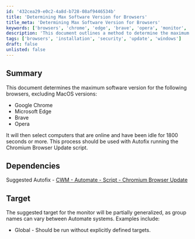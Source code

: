 ```yaml
---
id: '432cea29-e0c2-4a8d-b728-08af9446534b'
title: 'Determining Max Software Version for Browsers'
title_meta: 'Determining Max Software Version for Browsers'
keywords: ['browsers', 'chrome', 'edge', 'brave', 'opera', 'monitor', 'update']
description: 'This document outlines a method to determine the maximum software version for various browsers, including Google Chrome, Microsoft Edge, Brave, and Opera, while excluding MacOS versions. It also provides guidance on selecting online computers that have been idle for over 1800 seconds and suggests using this with the Autofix running the Chromium Browser Update script.'
tags: ['browsers', 'installation', 'security', 'update', 'windows']
draft: false
unlisted: false
---
```


## Summary

This document determines the maximum software version for the following browsers, excluding MacOS versions:

- Google Chrome
- Microsoft Edge
- Brave
- Opera

It will then select computers that are online and have been idle for 1800 seconds or more. This process should be used with Autofix running the Chromium Browser Update script.

## Dependencies

Suggested Autofix - [CWM - Automate - Script - Chromium Browser Update](<../scripts/Chromium Browser Update.md>)

## Target

The suggested target for the monitor will be partially generalized, as group names can vary between Automate systems. Examples include:

- Global - Should be run without explicitly defined targets.
